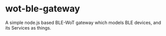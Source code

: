 # wot-ble-gateway
A simple node.js based BLE-WoT gateway which models BLE devices, and its Services as things.